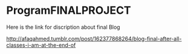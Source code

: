 # ProgramFINALPROJECT

Here is the link for discription about final Blog 

http://afaqahmed.tumblr.com/post/162377868264/blog-final-after-all-classes-i-am-at-the-end-of
